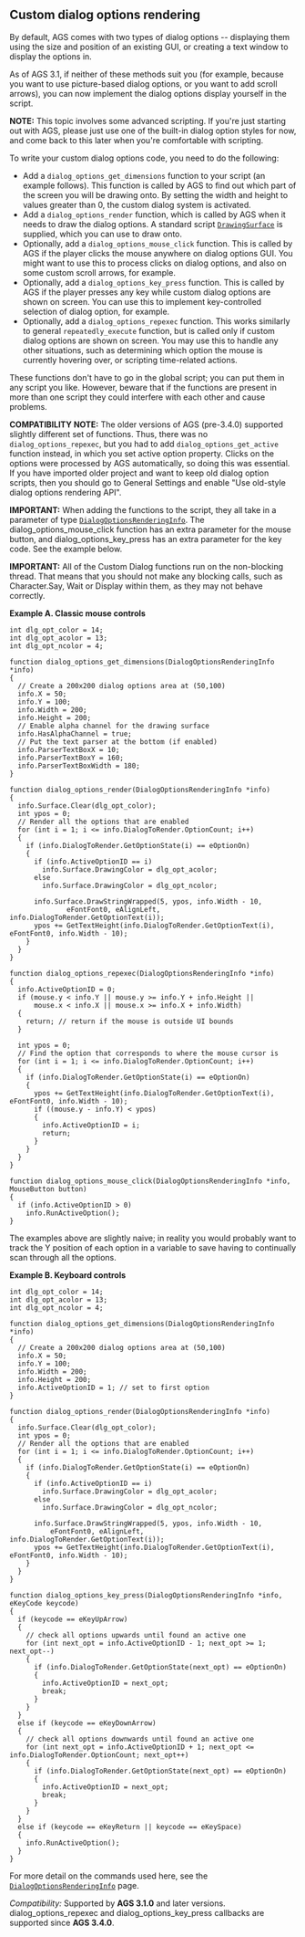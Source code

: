 ## Custom dialog options rendering

By default, AGS comes with two types of dialog options -- displaying
them using the size and position of an existing GUI, or creating a text
window to display the options in.

As of AGS 3.1, if neither of these methods suit you (for example,
because you want to use picture-based dialog options, or you want to add
scroll arrows), you can now implement the dialog options display
yourself in the script.

**NOTE:** This topic involves some advanced scripting. If you're just
starting out with AGS, please just use one of the built-in dialog option
styles for now, and come back to this later when you're comfortable with
scripting.

To write your custom dialog options code, you need to do the following:

-   Add a `dialog_options_get_dimensions` function to your script (an
    example follows). This function is called by AGS to find out which
    part of the screen you will be drawing onto. By setting the width
    and height to values greater than 0, the custom dialog system
    is activated.
-   Add a `dialog_options_render` function, which is called by AGS when
    it needs to draw the dialog options. A standard script
    [`DrawingSurface`](DrawingSurface) is supplied,
    which you can use to draw onto.
-   Optionally, add a `dialog_options_mouse_click` function. This is
    called by AGS if the player clicks the mouse anywhere on dialog
    options GUI. You might want to use this to process clicks on dialog
    options, and also on some custom scroll arrows, for example.
-   Optionally, add a `dialog_options_key_press` function. This is
    called by AGS if the player presses any key while custom dialog
    options are shown on screen. You can use this to implement
    key-controlled selection of dialog option, for example.
-   Optionally, add a `dialog_options_repexec` function. This works
    similarly to general `repeatedly_execute` function, but is called
    only if custom dialog options are shown on screen. You may use this
    to handle any other situations, such as determining which option the
    mouse is currently hovering over, or scripting time-related actions.

These functions don't have to go in the global script; you can put them
in any script you like. However, beware that if the functions are
present in more than one script they could interfere with each other and
cause problems.

**COMPATIBILITY NOTE:** The older versions of AGS (pre-3.4.0) supported
slightly different set of functions. Thus, there was no
`dialog_options_repexec`, but you had to add `dialog_options_get_active`
function instead, in which you set active option property. Clicks on the
options were processed by AGS automatically, so doing this was
essential. If you have imported older project and want to keep old
dialog option scripts, then you should go to General Settings and enable
"Use old-style dialog options rendering API".

**IMPORTANT:** When adding the functions to the script, they all take in
a parameter of type [`DialogOptionsRenderingInfo`](DialogOptionsRenderingInfo).
The dialog_options_mouse_click function has an extra parameter for
the mouse button, and dialog_options_key_press has an extra parameter
for the key code. See the example below.

**IMPORTANT:** All of the Custom Dialog functions run on the
non-blocking thread. That means that you should not make any blocking
calls, such as Character.Say, Wait or Display within them, as they may
not behave correctly.

**Example A. Classic mouse controls**

    int dlg_opt_color = 14;
    int dlg_opt_acolor = 13;
    int dlg_opt_ncolor = 4;

    function dialog_options_get_dimensions(DialogOptionsRenderingInfo *info)
    {
      // Create a 200x200 dialog options area at (50,100)
      info.X = 50;
      info.Y = 100;
      info.Width = 200;
      info.Height = 200;
      // Enable alpha channel for the drawing surface
      info.HasAlphaChannel = true;
      // Put the text parser at the bottom (if enabled)
      info.ParserTextBoxX = 10;
      info.ParserTextBoxY = 160;
      info.ParserTextBoxWidth = 180;
    }

    function dialog_options_render(DialogOptionsRenderingInfo *info)
    {
      info.Surface.Clear(dlg_opt_color);
      int ypos = 0;
      // Render all the options that are enabled
      for (int i = 1; i <= info.DialogToRender.OptionCount; i++)
      {
        if (info.DialogToRender.GetOptionState(i) == eOptionOn)
        {
          if (info.ActiveOptionID == i)
            info.Surface.DrawingColor = dlg_opt_acolor;
          else
            info.Surface.DrawingColor = dlg_opt_ncolor;

          info.Surface.DrawStringWrapped(5, ypos, info.Width - 10,
                  eFontFont0, eAlignLeft, info.DialogToRender.GetOptionText(i));
          ypos += GetTextHeight(info.DialogToRender.GetOptionText(i), eFontFont0, info.Width - 10);
        }
      }
    }

    function dialog_options_repexec(DialogOptionsRenderingInfo *info)
    {
      info.ActiveOptionID = 0;
      if (mouse.y < info.Y || mouse.y >= info.Y + info.Height ||
          mouse.x < info.X || mouse.x >= info.X + info.Width)
      {
        return; // return if the mouse is outside UI bounds
      }

      int ypos = 0;
      // Find the option that corresponds to where the mouse cursor is
      for (int i = 1; i <= info.DialogToRender.OptionCount; i++)
      {
        if (info.DialogToRender.GetOptionState(i) == eOptionOn)
        {
          ypos += GetTextHeight(info.DialogToRender.GetOptionText(i), eFontFont0, info.Width - 10);
          if ((mouse.y - info.Y) < ypos)
          {
            info.ActiveOptionID = i;
            return;
          }
        }
      }
    }

    function dialog_options_mouse_click(DialogOptionsRenderingInfo *info, MouseButton button)
    {
      if (info.ActiveOptionID > 0)
        info.RunActiveOption();
    }

The examples above are slightly naive; in reality you would probably
want to track the Y position of each option in a variable to save having
to continually scan through all the options.

**Example B. Keyboard controls**

    int dlg_opt_color = 14;
    int dlg_opt_acolor = 13;
    int dlg_opt_ncolor = 4;

    function dialog_options_get_dimensions(DialogOptionsRenderingInfo *info)
    {
      // Create a 200x200 dialog options area at (50,100)
      info.X = 50;
      info.Y = 100;
      info.Width = 200;
      info.Height = 200;
      info.ActiveOptionID = 1; // set to first option
    }

    function dialog_options_render(DialogOptionsRenderingInfo *info)
    {
      info.Surface.Clear(dlg_opt_color);
      int ypos = 0;
      // Render all the options that are enabled
      for (int i = 1; i <= info.DialogToRender.OptionCount; i++)
      {
        if (info.DialogToRender.GetOptionState(i) == eOptionOn)
        {
          if (info.ActiveOptionID == i)
            info.Surface.DrawingColor = dlg_opt_acolor;
          else
            info.Surface.DrawingColor = dlg_opt_ncolor;

          info.Surface.DrawStringWrapped(5, ypos, info.Width - 10,
              eFontFont0, eAlignLeft, info.DialogToRender.GetOptionText(i));
          ypos += GetTextHeight(info.DialogToRender.GetOptionText(i), eFontFont0, info.Width - 10);
        }
      }
    }

    function dialog_options_key_press(DialogOptionsRenderingInfo *info, eKeyCode keycode)
    {
      if (keycode == eKeyUpArrow)
      {
        // check all options upwards until found an active one
        for (int next_opt = info.ActiveOptionID - 1; next_opt >= 1; next_opt--)
        {
          if (info.DialogToRender.GetOptionState(next_opt) == eOptionOn)
          {
            info.ActiveOptionID = next_opt;
            break;
          }
        }
      }
      else if (keycode == eKeyDownArrow)
      {
        // check all options downwards until found an active one
        for (int next_opt = info.ActiveOptionID + 1; next_opt <= info.DialogToRender.OptionCount; next_opt++)
        {
          if (info.DialogToRender.GetOptionState(next_opt) == eOptionOn)
          {
            info.ActiveOptionID = next_opt;
            break;
          }
        }
      }
      else if (keycode == eKeyReturn || keycode == eKeySpace)
      {
        info.RunActiveOption();
      }
    }

For more detail on the commands used here, see the [`DialogOptionsRenderingInfo`](DialogOptionsRenderingInfo) page.

*Compatibility:* Supported by **AGS 3.1.0** and later versions.<br>
dialog_options_repexec and dialog_options_key_press callbacks are supported since **AGS 3.4.0**.

